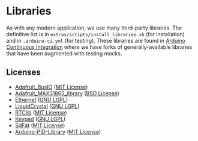 # Libraries

As with any modern application, we use many third-party libraries. The definitive list is in `extras/scripts/install_libraries.sh` (for installation) and in `.arduino-ci.yml` (for testing). These libraries are found in [Arduino Continuous Integration](https://github.com/Arduino-CI/) where we have forks of generally-available libraries that have been augmented with testing mocks.

## Licenses

*   [Adafruit_BusIO](https://github.com/Arduino-CI/Adafruit_BusIO) ([MIT License](https://github.com/Arduino-CI/Adafruit_BusIO/blob/master/LICENSE))
*   [Adafruit_MAX31865_library](https://github.com/Arduino-CI/Adafruit_MAX31865) ([BSD License](https://github.com/Arduino-CI/Adafruit_MAX31865/blob/main/src/Adafruit_MAX31865.cpp))
*   [Ethernet](https://github.com/Arduino-CI/Ethernet) ([GNU LGPL](https://github.com/Arduino-CI/Ethernet#license))
*   [LiquidCrystal](https://github.com/Arduino-CI/LiquidCrystal) ([GNU LGPL](https://github.com/Arduino-CI/LiquidCrystal#license))
*   [RTClib](https://github.com/Arduino-CI/RTClib) ([MIT License](https://github.com/Arduino-CI/RTClib/blob/master/license.txt))
*   [Keypad](https://github.com/Arduino-CI/Keypad) ([GNU LGPL](https://github.com/Arduino-CI/Keypad/blob/main/src/Keypad.h))
*   [SdFat](https://github.com/Arduino-CI/Arduino-PID-Library) ([MIT License](https://github.com/Arduino-CI/SdFat/blob/main/LICENSE.md))
*   [Arduino-PID-Library](https://github.com/Arduino-CI/Arduino-PID-Library) ([MIT License](https://github.com/Arduino-CI/Arduino-PID-Library/blob/master/src/PID_v1.cpp))
